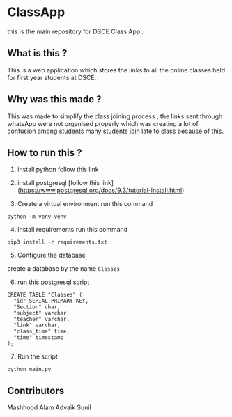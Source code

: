 # ClassApp

this is the main repository for DSCE Class App .

## What is this ?

This is a web application which stores the links to all the online classes held for first year students at DSCE.

## Why was this made ?

This was made to simplify the class joining process , the links sent through whatsApp were not organised properly which was creating a lot of confusion among students many students join late to class because of this.

## How to run this ?
 
1. install python 
follow this link

2. install postgresql 
 [follow this link] (https://www.postgresql.org/docs/9.3/tutorial-install.html)

3. Create a virtual environment
run this command 
```
python -m venv venv
```
4. install requirements
run this command 
```
pip3 install -r requirements.txt
```
5. Configure the database

create a database by the name ``` Classes ```

6. run this postgresql script
```
CREATE TABLE "Classes" (
  "id" SERIAL PRIMARY KEY,
  "Section" char,
  "subject" varchar,
  "teacher" varchar,
  "link" varchar,
  "class_time" time,
  "time" timestamp
);
```
7. Run the script
```
python main.py
```

## Contributors 
Mashhood Alam
Advaik Sunil